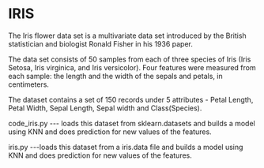 # IRIS

The Iris flower data set is a multivariate data set introduced by the British statistician and biologist Ronald Fisher in his 1936 paper.

The data set consists of 50 samples from each of three species of Iris (Iris Setosa, Iris virginica, and Iris versicolor). Four features were measured from each sample: the length and the width of the sepals and petals, in centimeters.

The dataset contains a set of 150 records under 5 attributes - Petal Length, Petal Width, Sepal Length, Sepal width and Class(Species).


code_iris.py --- loads this dataset from sklearn.datasets and builds a model using KNN and does prediction for new values of the features.

iris.py      ---loads this dataset from a iris.data file and builds a model using KNN and does prediction for new values of the features.
